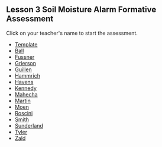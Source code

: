 ## Lesson 3 Soil Moisture Alarm Formative Assessment

Click on your teacher's name to start the assessment.

* [Template](https://docs.google.com/forms/d/e/1FAIpQLSeVv1kIQcRB8rU3IFiTmIn9ArG6KHP1AeIhSC3lWFdIAkFuDA/viewform)
* [Ball]()
* [Fussner](https://docs.google.com/forms/d/e/1FAIpQLSc04x7GYweKtjVJdE9-5_RjQ4l3Il0GgUQbgaONLWwd90LrIw/viewform?usp=sf_link)
* [Grierson](https://docs.google.com/forms/d/e/1FAIpQLSc2ep55umAztnehLbE9OW3sptUEK31j2ecSqb0vifdKI1eU-Q/viewform?usp=sf_link)
* [Guillen]()
* [Hammrich](https://docs.google.com/forms/d/e/1FAIpQLSeC1alwX-hh7M8FuYP5sM_GYR4vEKFQML-Y1watZMpYfPFv0Q/viewform?usp=sf_link)
* [Havens]()
* [Kennedy](https://docs.google.com/forms/d/e/1FAIpQLSePYKNE971hME4nJRfVDenXVcLnwl3QUo7m_s8yl1l1I7y5DA/viewform?usp=sf_link)
* [Mahecha](https://docs.google.com/forms/d/e/1FAIpQLSfgXQz3pol2vXllgGKb8gDIoY9EkrWbPO1n2rrzZTm04bdzrQ/viewform?usp=sf_link)
* [Martin]()
* [Moen]()
* [Roscini]()
* [Smith](https://docs.google.com/forms/d/e/1FAIpQLSdDY3_Pkj7buQ6vMQyhKw92rTRpKl6tkVbMnwUQ1J8M16LUwA/viewform?usp=sf_link)
* [Sunderland]()
* [Tyler]()
* [Zald]()
